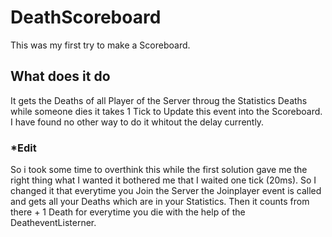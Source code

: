 # DeathScoreboard
This was my first try to make a Scoreboard.
## What does it do
It gets the Deaths of all Player of the Server throug the Statistics Deaths while someone dies it takes 1 Tick to Update this event into the Scoreboard. I have found no other way to do it whitout the delay currently.
### *Edit
So i took some time to overthink this while the first solution gave me the right thing what I wanted it bothered me that I waited one tick (20ms). So I changed it that everytime you Join the Server the Joinplayer event is called and gets all your Deaths which are in your Statistics. Then it counts from there + 1 Death for everytime you die with the help of the DeatheventListerner.
